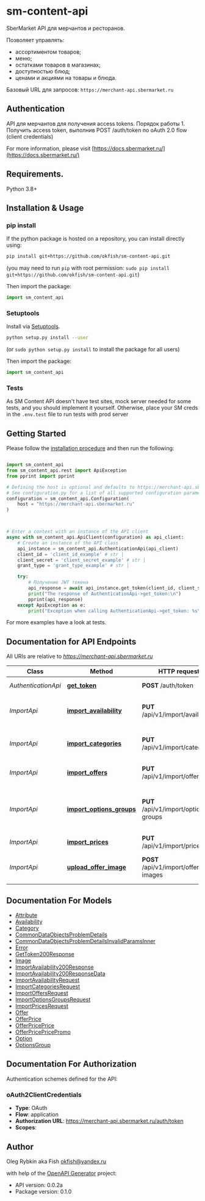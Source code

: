 # sm-content-api
SberMarket API для мерчантов и ресторанов.

Позволяет управлять:
- ассортиментом товаров;
- меню;
- остатками товаров в магазинах;
- доступностью блюд;
- ценами и акциями на товары и блюда.

Базовый URL для запросов: `https://merchant-api.sbermarket.ru`

## Authentication

API для мерчантов для получения access tokens. 
Порядок работы 
    1. Получить access token, выполнив POST /auth/token по oAuth 2.0 flow (client credentials)

For more information, please visit [https://docs.sbermarket.ru/](https://docs.sbermarket.ru/)

## Requirements.

Python 3.8+

## Installation & Usage
### pip install

If the python package is hosted on a repository, you can install directly using:

```sh
pip install git+https://github.com/okfish/sm-content-api.git
```
(you may need to run `pip` with root permission: `sudo pip install git+https://github.com/okfish/sm-content-api.git`)

Then import the package:
```python
import sm_content_api
```

### Setuptools

Install via [Setuptools](http://pypi.python.org/pypi/setuptools).

```sh
python setup.py install --user
```
(or `sudo python setup.py install` to install the package for all users)

Then import the package:
```python
import sm_content_api
```

### Tests

As SM Content API doesn't have test sites, mock server needed for some tests, and you should implement it yourself. 
Otherwise, place your SM creds in the `.env.test` file to run tests with prod server

## Getting Started

Please follow the [installation procedure](#installation--usage) and then run the following:

```python

import sm_content_api
from sm_content_api.rest import ApiException
from pprint import pprint

# Defining the host is optional and defaults to https://merchant-api.sbermarket.ru
# See configuration.py for a list of all supported configuration parameters.
configuration = sm_content_api.Configuration(
    host = "https://merchant-api.sbermarket.ru"
)



# Enter a context with an instance of the API client
async with sm_content_api.ApiClient(configuration) as api_client:
    # Create an instance of the API class
    api_instance = sm_content_api.AuthenticationApi(api_client)
    client_id = 'client_id_example' # str | 
    client_secret = 'client_secret_example' # str | 
    grant_type = 'grant_type_example' # str | 

    try:
        # Получение JWT токена
        api_response = await api_instance.get_token(client_id, client_secret, grant_type)
        print("The response of AuthenticationApi->get_token:\n")
        pprint(api_response)
    except ApiException as e:
        print("Exception when calling AuthenticationApi->get_token: %s\n" % e)

```

For more examples have a look at tests.


## Documentation for API Endpoints

All URIs are relative to *https://merchant-api.sbermarket.ru*

| Class               | Method | HTTP request | Description |
|---------------------| ------------- | ------------- | ------------- |
| *AuthenticationApi* | [**get_token**](docs/AuthenticationApi.md#get_token) | **POST** /auth/token | Получение JWT токена |
| *ImportApi*         | [**import_availability**](docs/ImportApi.md#import_availability) | **PUT** /api/v1/import/availability | Указать доступность товаров/блюд |
| *ImportApi*         | [**import_categories**](docs/ImportApi.md#import_categories) | **PUT** /api/v1/import/categories | Создать или обновить категорию товаров |
| *ImportApi*         | [**import_offers**](docs/ImportApi.md#import_offers) | **PUT** /api/v1/import/offers | Создать или обновить товар |
| *ImportApi*         | [**import_options_groups**](docs/ImportApi.md#import_options_groups) | **PUT** /api/v1/import/options-groups | Создать или обновить наборы опций блюд (для ресторанов) |
| *ImportApi*         | [**import_prices**](docs/ImportApi.md#import_prices) | **PUT** /api/v1/import/prices | Обновить цену товаров |
| *ImportApi*         | [**upload_offer_image**](docs/ImportApi.md#upload_offer_image) | **POST** /api/v1/import/offer-images | Загружает изображение товара (оффера) |


## Documentation For Models

 - [Attribute](docs/Attribute.md)
 - [Availability](docs/Availability.md)
 - [Category](docs/Category.md)
 - [CommonDataObjectsProblemDetails](docs/CommonDataObjectsProblemDetails.md)
 - [CommonDataObjectsProblemDetailsInvalidParamsInner](docs/CommonDataObjectsProblemDetailsInvalidParamsInner.md)
 - [Error](docs/Error.md)
 - [GetToken200Response](docs/GetToken200Response.md)
 - [Image](docs/Image.md)
 - [ImportAvailability200Response](docs/ImportAvailability200Response.md)
 - [ImportAvailability200ResponseData](docs/ImportAvailability200ResponseData.md)
 - [ImportAvailabilityRequest](docs/ImportAvailabilityRequest.md)
 - [ImportCategoriesRequest](docs/ImportCategoriesRequest.md)
 - [ImportOffersRequest](docs/ImportOffersRequest.md)
 - [ImportOptionsGroupsRequest](docs/ImportOptionsGroupsRequest.md)
 - [ImportPricesRequest](docs/ImportPricesRequest.md)
 - [Offer](docs/Offer.md)
 - [OfferPrice](docs/OfferPrice.md)
 - [OfferPricePrice](docs/OfferPricePrice.md)
 - [OfferPricePricePromo](docs/OfferPricePricePromo.md)
 - [Option](docs/Option.md)
 - [OptionsGroup](docs/OptionsGroup.md)


<a id="documentation-for-authorization"></a>
## Documentation For Authorization


Authentication schemes defined for the API:
<a id="oAuth2ClientCredentials"></a>
### oAuth2ClientCredentials

- **Type**: OAuth
- **Flow**: application
- **Authorization URL**: https://merchant-api.sbermarket.ru/auth/token
- **Scopes**:


## Author
Oleg Rybkin aka Fish
okfish@yandex.ru

with help of the [OpenAPI Generator](https://openapi-generator.tech) project:
- API version: 0.0.2a
- Package version: 0.1.0